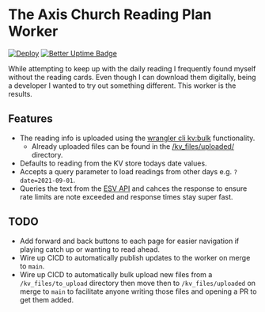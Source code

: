 # The Axis Church Reading Plan Worker

[![Deploy](https://github.com/itzsaga/reading-plan-worker/actions/workflows/publish-worker.yml/badge.svg)](https://github.com/itzsaga/reading-plan-worker/actions/workflows/publish-worker.yml) [![Better Uptime Badge](https://betteruptime.com/status-badges/v1/monitor/cfcx.svg)](https://setha.betteruptime.com/)

While attempting to keep up with the daily reading I frequently found myself without the reading cards. Even though I can download them digitally, being a developer I wanted to try out something different. This worker is the results.

## Features

- The reading info is uploaded using the [wrangler cli kv:bulk](https://developers.cloudflare.com/workers/cli-wrangler/commands#kvbulk) functionality.
  - Already uploaded files can be found in the [/kv_files/uploaded/](./kv_files/uploaded/) directory.
- Defaults to reading from the KV store todays date values.
- Accepts a query parameter to load readings from other days e.g. `?date=2021-09-01`.
- Queries the text from the [ESV API](https://api.esv.org/) and cahces the response to ensure rate limits are note exceeded and response times stay super fast.

## TODO

- Add forward and back buttons to each page for easier navigation if playing catch up or wanting to read ahead.
- Wire up CICD to automatically publish updates to the worker on merge to `main`.
- Wire up CICD to automatically bulk upload new files from a `/kv_files/to_upload` directory then move then to `/kv_files/uploaded` on merge to `main` to facilitate anyone writing those files and opening a PR to get them added.
